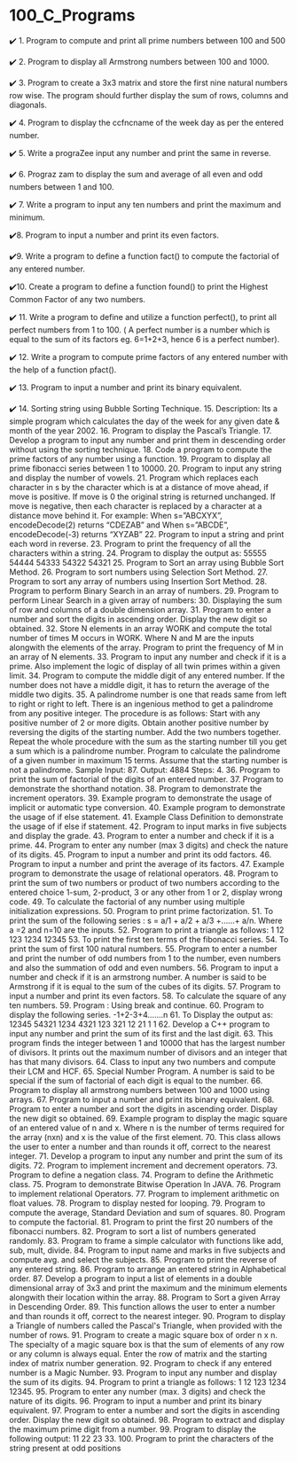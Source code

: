 # 100_C_Programs

✔️ 1. Program to compute and print all prime numbers between 100 and 500

✔️ 2. Program to display all Armstrong numbers between 100 and 1000.

✔️ 3. Program to create a 3x3 matrix and store the first nine natural numbers row wise. The program should further display the sum of rows, columns and diagonals.

✔️ 4. Program to display the ccfncname of the week day as per the entered number.

✔️ 5. Write a prograZee input any number and print the same in reverse.

✔️ 6. Prograz zam to display the sum and average of all even and odd numbers between 1 and 100.

✔️ 7. Write a program to input any ten numbers and print the maximum and minimum.

✔️8. Program to input a number and print its even factors.

✔️9. Write a program to define a function fact() to compute the factorial of any entered number.

✔️10. Create a program to define a function found() to print the Highest Common Factor of any two numbers.

✔️ 11. Write a program to define and utilize a function perfect(), to print all perfect numbers from 1 to 100. ( A perfect number is a number which is equal to the sum of its factors eg. 6=1+2+3, hence 6 is a perfect number).

✔️ 12. Write a program to compute prime factors of any entered number with the help of a function pfact().

✔️ 13. Program to input a number and print its binary equivalent.


✔️ 14. Sorting string using Bubble Sorting Technique.
15. Description: Its a simple program which calculates the day of the week for any given date & month of the year 2002.
16. Program to display the Pascal’s Triangle.
17. Develop a program to input any number and print them in descending order without using the sorting technique.
18. Code a program to compute the prime factors of any number using a function.
19. Program to display all prime fibonacci series between 1 to 10000.
20. Program to input any string and display the number of vowels.
21. Program which replaces each character in s by the character which is at a distance of move ahead, if move is positive. If move is 0 the original string is returned unchanged. If move is negative, then each character is replaced by a character at a distance move behind it. For example: When s=”ABCXYX”, encodeDecode(2) returns “CDEZAB” and When s=”ABCDE”, encodeDecode(-3) returns “XYZAB”
22. Program to input a string and print each word in reverse.
23. Program to print the frequency of all the characters within a string.
24. Program to display the output as: 55555 54444 54333 54322 54321
25. Program to Sort an array using Bubble Sort Method.
26. Program to sort numbers using Selection Sort Method.
27. Program to sort any array of numbers using Insertion Sort Method.
28. Program to perform Binary Search in an array of numbers.
29. Program to perform Linear Search in a given array of numbers:
30. Displaying the sum of row and columns of a double dimension array.
31. Program to enter a number and sort the digits in ascending order. Display the new digit so obtained.
32. Store N elements in an array WORK and compute the total number of times M occurs in WORK. Where N and M are the inputs alongwith the elements of the array. Program to print the frequency of M in an array of N elements.
33. Program to input any number and check if it is a prime. Also implement the logic of display of all twin primes within a given limit.
34. Program to compute the middle digit of any entered number. If the number does not have a middle digit, it has to return the average of the middle two digits.
35. A palindrome number is one that reads same from left to right or right to left. There is an ingenious method to get a palindrome from any positive integer. The procedure is as follows: Start with any positive number of 2 or more digits. Obtain another positive number by reversing the digits of the starting number. Add the two numbers together. Repeat the whole procedure with the sum as the starting number till you get a sum which is a palindrome number. Program to calculate the palindrome of a given number in maximum 15 terms. Assume that the starting number is not a palindrome. Sample Input: 87. Output: 4884 Steps: 4.
36. Program to print the sum of factorial of the digits of an entered number.
37. Program to demonstrate the shorthand notation.
38. Program to demonstrate the increment operators.
39. Example program to demonstrate the usage of implicit or automatic type conversion.
40. Example program to demonstrate the usage of if else statement.
41. Example Class Definition to demonstrate the usage of if else if statement.
42. Program to input marks in five subjects and display the grade.
43. Program to enter a number and check if it is a prime.
44. Program to enter any number (max 3 digits) and check the nature of its digits.
45. Program to input a number and print its odd factors.
46. Program to input a number and print the average of its factors.
47. Example program to demonstrate the usage of relational operators.
48. Program to print the sum of two numbers or product of two numbers according to the entered choice 1-sum, 2-product, 3 or any other from 1 or 2, display wrong code.
49. To calculate the factorial of any number using multiple initialization expressions.
50. Program to print prime factorization.
51. To print the sum of the following series : s = a/1 + a/2 + a/3 +......+ a/n. Where a =2 and n=10 are the inputs.
52. Program to print a triangle as follows: 1 12 123 1234 12345
53. To print the first ten terms of the fibonacci series.
54. To print the sum of first 100 natural numbers.
55. Program to enter a number and print the number of odd numbers from 1 to the number, even numbers and also the summation of odd and even numbers.
56. Program to input a number and check if it is an armstrong number. A number is said
to be Armstrong if it is equal to the sum of the cubes of its digits.
57. Program to input a number and print its even factors.
58. To calculate the square of any ten numbers.
59. Program : Using break and continue.
60. Program to display the following series. -1+2-3+4.......n
61. To Display the output as: 12345 54321 1234 4321 123 321 12 21 1 1
62. Develop a C++ program to input any number and print the sum of its first and the last digit.
63. This program finds the integer between 1 and 10000 that has the largest number of divisors. It prints out the maximum number of divisors and an integer that has that many divisors.
64. Class to input any two numbers and compute their LCM and HCF.
65. Special Number Program. A number is said to be special if the sum of factorial of each digit is equal to the number.
66. Program to display all armstrong numbers between 100 and 1000 using arrays.
67. Program to input a number and print its binary equivalent.
68. Program to enter a number and sort the digits in ascending order. Display the new digit so obtained.
69. Example program to display the magic square of an entered value of n and x. Where n is the number of terms required for the array (nxn) and x is the value of the first element.
70. This class allows the user to enter a number and than rounds it off, correct to the nearest integer.
71. Develop a program to input any number and print the sum of its digits.
72. Program to implement increment and decrement operators.
73. Program to define a negation class.
74. Program to define the Arithmetic class.
75. Program to demonstrate Bitwise Operation In JAVA.
76. Program to implement relational Operators.
77. Program to implement arithmetic on float values.
78. Program to display nested for looping.
79. Program to compute the average, Standard Deviation and sum of squares.
80. Program to compute the factorial.
81. Program to print the first 20 numbers of the fibonacci numbers.
82. Program to sort a list of numbers generated randomly.
83. Program to frame a simple calculator with functions like add, sub, mult, divide.
84. Program to input name and marks in five subjects and compute avg. and select the subjects.
85. Program to print the reverse of any entered string.
86. Program to arrange an entered string in Alphabetical order.
87. Develop a program to input a list of elements in a double dimensional array of 3x3 and print the maximum and the minimum elements alongwith their location within the array.
88. Program to Sort a given Array in Descending Order.
89. This function allows the user to enter a number and than rounds it off, correct to the nearest integer.
90. Program to display a Triangle of numbers called the Pascal's Triangle, when
provided with the number of rows.
91. Program to create a magic square box of order n x n. The specialty of a magic square box is that the sum of elements of any row or any column is always equal. Enter the row of matrix and the starting index of matrix number generation.
92. Program to check if any entered number is a Magic Number.
93. Program to input any number and display the sum of its digits.
94. Program to print a triangle as follows: 1 12 123 1234 12345.
95. Program to enter any number (max. 3 digits) and check the nature of its digits.
96. Program to input a number and print its binary equivalent.
97. Program to enter a number and sort the digits in ascending order. Display the new digit so obtained.
98. Program to extract and display the maximum prime digit from a number.
99. Program to display the following output: 11 22 23 33.
100. Program to print the characters of the string present at odd positions

